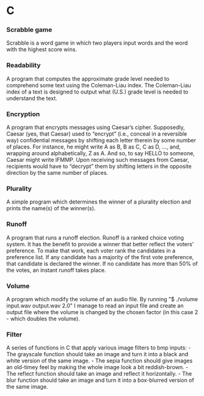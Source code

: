 # C

<h3> Scrabble game </h3>

Scrabble is a word game in which two players input words and the word with the highest score wins.

<h3> Readability </h3>

A program that computes the approximate grade level needed to comprehend some text using the Coleman-Liau index. The Coleman-Liau index of a text is designed to output what (U.S.) grade level is needed to understand the text.

<h3> Encryption </h3>

A program that encrypts messages using Caesar’s cipher. Supposedly, Caesar (yes, that Caesar) used to “encrypt” (i.e., conceal in a reversible way) confidential messages by shifting each letter therein by some number of places. For instance, he might write A as B, B as C, C as D, …, and, wrapping around alphabetically, Z as A. And so, to say HELLO to someone, Caesar might write IFMMP. Upon receiving such messages from Caesar, recipients would have to “decrypt” them by shifting letters in the opposite direction by the same number of places.

<h3> Plurality </h3>
A simple program which determines the winner of a plurality election and prints the name(s) of the winner(s).

<h3> Runoff </h3>
A program that runs a runoff election. Runoff is a ranked choice voting system. It has the benefit to provide a winner that better reflect the voters’ preference. To make that work, each voter rank the candidates in a preference list. If any candidate has a majority of the first vote preference, that candidate is declared the winner. If no candidate has more than 50% of the votes, an instant runoff takes place.


<h3> Volume </h3>
A program which modify the volume of an audio file. By running "$ ./volume input.wav output.wav 2.0" I manage to read an input file and create an output file where the volume is changed by the chosen factor (in this case 2 - which doubles the volume).

<h3> Filter </h3>
A series of functions in C that apply various image filters to bmp inputs:
- The grayscale function should take an image and turn it into a black and white version of the same image.
- The sepia function should give images an old-timey feel by making the whole image look a bit reddish-brown.
- The reflect function should take an image and reflect it horizontally.
- The blur function should take an image and turn it into a box-blurred version of the same image.
